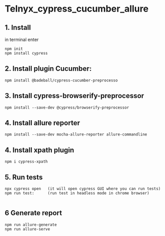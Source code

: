# Telnyx_cypress_cucumber_allure



## 1. Install 
in terminal enter
```
npm init
npm install cypress

```
## 2. Install plugin Cucumber:
```
npm install @badeball/cypress-cucumber-preprocesso

```

## 3. Install cypress-browserify-preprocessor<br>
```
npm install --save-dev @cypress/browserify-preprocessor
```
## 4. Install allure reporter
```
npm install --save-dev mocha-allure-reporter allure-commandline
```
## 4. Install xpath plugin
```
npm i cypress-xpath
```
## 5. Run tests
```
npx cypress open   (it will open cypress GUI where you can run tests)  
npm run test:      (run test in headless mode in chrome browser)
   

```


## 6 Generate report
```
npm run allure-generate
npm run allure-serve
```
